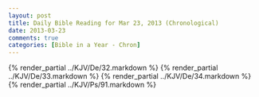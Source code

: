 ```yaml
---
layout: post
title: Daily Bible Reading for Mar 23, 2013 (Chronological)
date: 2013-03-23
comments: true
categories: [Bible in a Year - Chron]
---
```

{% render_partial ../KJV/De/32.markdown %}
{% render_partial ../KJV/De/33.markdown %}
{% render_partial ../KJV/De/34.markdown %}
{% render_partial ../KJV/Ps/91.markdown %}
